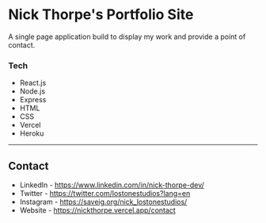# Nick Thorpe's Portfolio Site

A single page application build to display my work and provide a point of contact.

### Tech

- React.js
- Node.js
- Express
- HTML
- CSS
- Vercel
- Heroku

---

## Contact

- LinkedIn - https://www.linkedin.com/in/nick-thorpe-dev/
- Twitter - https://twitter.com/lostonestudios?lang=en
- Instagram - https://saveig.org/nick_lostonestudios/
- Website - https://nickthorpe.vercel.app/contact
